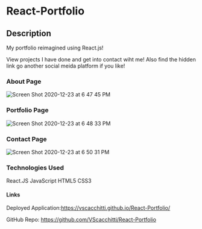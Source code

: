 # React-Portfolio

## Description
My portfolio reimagined using React.js! 

View projects I have done and get into contact wiht me! Also find the hidden link go another social meida platform if you like!

### About Page
![Screen Shot 2020-12-23 at 6 47 45 PM](https://user-images.githubusercontent.com/67161794/103044653-5d00d280-454f-11eb-9298-9134cc451bb4.png)

### Portfolio Page
![Screen Shot 2020-12-23 at 6 48 33 PM](https://user-images.githubusercontent.com/67161794/103044690-7ace3780-454f-11eb-9b15-f700b2ce947e.png)

### Contact Page
![Screen Shot 2020-12-23 at 6 50 31 PM](https://user-images.githubusercontent.com/67161794/103044749-c385f080-454f-11eb-8f95-be3d6fb032cd.png)

### Technologies Used
React.JS
JavaScript
HTML5
CSS3

#### Links
Deployed Application:https://vscacchitti.github.io/React-Portfolio/

GitHub Repo: https://github.com/VScacchitti/React-Portfolio